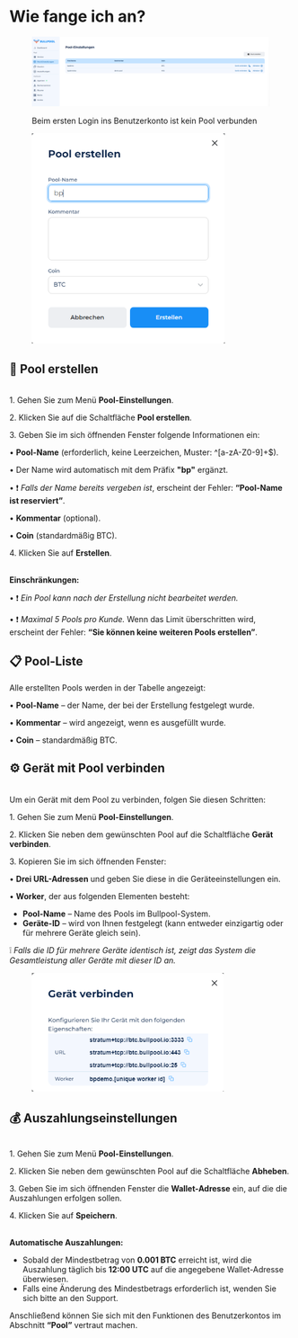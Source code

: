 # Wie fange ich an?

<figure><img src="../.gitbook/assets/image (39).png" alt=""><figcaption><p>Beim ersten Login ins Benutzerkonto ist kein Pool verbunden</p></figcaption></figure>

<figure><img src="../.gitbook/assets/image (40).png" alt="" width="344"><figcaption></figcaption></figure>

## 🚀 Pool erstellen

\
1\. Gehen Sie zum Menü **Pool-Einstellungen**.

2\. Klicken Sie auf die Schaltfläche **Pool erstellen**.

3\. Geben Sie im sich öffnenden Fenster folgende Informationen ein:

• **Pool-Name** (erforderlich, keine Leerzeichen, Muster: ^\[a-zA-Z0-9]+$).

• Der Name wird automatisch mit dem Präfix **"bp"** ergänzt.

• ❗ _Falls der Name bereits vergeben ist_, erscheint der Fehler: **“Pool-Name ist reserviert”**.

• **Kommentar** (optional).

• **Coin** (standardmäßig BTC).

4\. Klicken Sie auf **Erstellen**.

\
**Einschränkungen:**

• ❗ _Ein Pool kann nach der Erstellung nicht bearbeitet werden._

• ❗ _Maximal 5 Pools pro Kunde._ Wenn das Limit überschritten wird, erscheint der Fehler: **“Sie können keine weiteren Pools erstellen”**.

## 📋 Pool-Liste

Alle erstellten Pools werden in der Tabelle angezeigt:

• **Pool-Name** – der Name, der bei der Erstellung festgelegt wurde.

• **Kommentar** – wird angezeigt, wenn es ausgefüllt wurde.

• **Coin** – standardmäßig BTC.

## ⚙️ Gerät mit Pool verbinden

\
Um ein Gerät mit dem Pool zu verbinden, folgen Sie diesen Schritten:

1\. Gehen Sie zum Menü **Pool-Einstellungen**.

2\. Klicken Sie neben dem gewünschten Pool auf die Schaltfläche **Gerät verbinden**.

3\. Kopieren Sie im sich öffnenden Fenster:

• **Drei URL-Adressen** und geben Sie diese in die Geräteeinstellungen ein.

• **Worker**, der aus folgenden Elementen besteht:

* **Pool-Name** – Name des Pools im Bullpool-System.
* **Geräte-ID** – wird von Ihnen festgelegt (kann entweder einzigartig oder für mehrere Geräte gleich sein).

❕ _Falls die ID für mehrere Geräte identisch ist, zeigt das System die Gesamtleistung aller Geräte mit dieser ID an._

<figure><img src="../.gitbook/assets/image (41).png" alt="" width="342"><figcaption></figcaption></figure>

## 💰 Auszahlungseinstellungen

\
1\. Gehen Sie zum Menü **Pool-Einstellungen**.

2\. Klicken Sie neben dem gewünschten Pool auf die Schaltfläche **Abheben**.

3\. Geben Sie im sich öffnenden Fenster die **Wallet-Adresse** ein, auf die die Auszahlungen erfolgen sollen.

4\. Klicken Sie auf **Speichern**.

\
**Automatische Auszahlungen:**

* Sobald der Mindestbetrag von **0.001 BTC** erreicht ist, wird die Auszahlung täglich bis **12:00 UTC** auf die angegebene Wallet-Adresse überwiesen.
* Falls eine Änderung des Mindestbetrags erforderlich ist, wenden Sie sich bitte an den Support.

Anschließend können Sie sich mit den Funktionen des Benutzerkontos im Abschnitt **“Pool”** vertraut machen.
